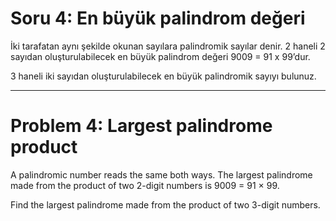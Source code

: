 # Soru 4: En büyük palindrom değeri

İki tarafatan aynı şekilde okunan sayılara palindromik sayılar denir. 2 haneli 2 sayıdan oluşturulabilecek en büyük palindrom değeri 9009 = 91 x 99’dur.

3 haneli iki sayıdan oluşturulabilecek en büyük palindromik sayıyı bulunuz.

---

# Problem 4: Largest palindrome product

A palindromic number reads the same both ways. The largest palindrome made from the product of two 2-digit numbers is 9009 = 91 × 99.

Find the largest palindrome made from the product of two 3-digit numbers.